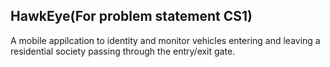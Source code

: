 ## HawkEye(For problem statement CS1)
A mobile appilcation to identity and monitor vehicles entering and leaving a residential society passing through the entry/exit gate.
